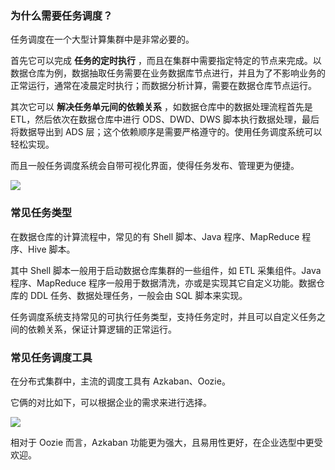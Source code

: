 ### 为什么需要任务调度？

任务调度在一个大型计算集群中是非常必要的。

首先它可以完成 **任务的定时执行**
，而且在集群中需要指定特定的节点来完成。以数据仓库为例，数据抽取任务需要在业务数据库节点进行，并且为了不影响业务的正常运行，通常在凌晨定时执行；而数据分析计算，需要在数据仓库节点运行。

其次它可以 **解决任务单元间的依赖关系** ，如数据仓库中的数据处理流程首先是 ETL，然后依次在数据仓库中进行 ODS、DWD、DWS
脚本执行数据处理，最后将数据导出到 ADS 层；这个依赖顺序是需要严格遵守的。使用任务调度系统可以轻松实现。

而且一般任务调度系统会自带可视化界面，使得任务发布、管理更为便捷。

![](https://images.gitbook.cn/8c9fd750-f010-11ea-bc58-d7943dd51ce7)

### 常见任务类型

在数据仓库的计算流程中，常见的有 Shell 脚本、Java 程序、MapReduce 程序、Hive 脚本。

其中 Shell 脚本一般用于启动数据仓库集群的一些组件，如 ETL 采集组件。Java 程序、MapReduce
程序一般用于数据清洗，亦或是实现其它自定义功能。数据仓库的 DDL 任务、数据处理任务，一般会由 SQL 脚本来实现。

任务调度系统支持常见的可执行任务类型，支持任务定时，并且可以自定义任务之间的依赖关系，保证计算逻辑的正常运行。

### 常见任务调度工具

在分布式集群中，主流的调度工具有 Azkaban、Oozie。

它俩的对比如下，可以根据企业的需求来进行选择。

![](https://images.gitbook.cn/a567fce0-f010-11ea-b91c-6d7fbdb6f8f7)

相对于 Oozie 而言，Azkaban 功能更为强大，且易用性更好，在企业选型中更受欢迎。

